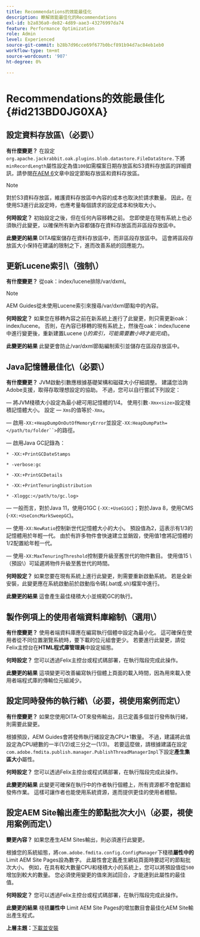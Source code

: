 ```yaml
---
title: Recommendations的效能最佳化
description: 瞭解效能最佳化的Recommendations
exl-id: b2a836a0-de82-4d89-aae3-43276997da74
feature: Performance Optimization
role: Admin
level: Experienced
source-git-commit: b28b7d96cce69f677b0bcf891b94d7ac84eb1eb0
workflow-type: tm+mt
source-wordcount: '907'
ht-degree: 0%

---
```


# Recommendations的效能最佳化 {#id213BD0JG0XA}

## 設定資料存放區\（必要\）

**有什麼變更？**
在設定`org.apache.jackrabbit.oak.plugins.blob.datastore.FileDataStore.`下將`minRecordLength`屬性設定為值`100`如需檔案日期存放區和S3資料存放區的詳細資訊，請參閱[在AEM 6](https://helpx.adobe.com/experience-manager/6-5/sites/deploying/using/data-store-config.html)文章中設定節點存放區和資料存放區。

>[!NOTE]
>
> 對於S3資料存放區，維護資料存放區中內容的成本也取決於請求數量。 因此，在使用S3進行此設定時，也應考量每個請求的設定成本和快取大小。

**何時設定？**
初始設定之後，但在任何內容移轉之前。 您即使是在現有系統上也必須執行此變更，以確保所有新內容都儲存在資料存放區而非區段存放區中。

**此變更的結果**
DITA檔案儲存在資料存放區中，而非區段存放區中。 這會將區段存放區大小保持在建議的限制之下，進而改善系統的回應能力。

## 更新Lucene索引\（強制\）

**有什麼變更？**
從oak：index/lucene排除/var/dxml。

>[!NOTE]
>
> AEM Guides從未使用Lucene索引來搜尋/var/dxml節點中的內容。

**何時設定？**
如果您在移轉內容之前在新系統上進行了此變更，則只需更新oak：index/lucene。 否則，在內容已移轉的現有系統上，然後在oak：index/lucene中進行變更後，重新建置Lucene \(*)的索引，可能需要數小時才能完成*\)。

**此變更的結果**
此變更會防止/var/dxml節點編制索引並儲存在區段存放區中。

## Java記憶體最佳化\（必要\）

**有什麼變更？**
JVM啟動引數應根據基礎架構和磁碟大小仔細調整。 建議您洽詢Adobe支援，取得存取理想設定的協助。 不過，您可以自行嘗試下列設定：

 — 將JVM棧積大小設定為最小總可用記憶體的1/4。 使用引數`-Xmx<size>`設定棧積記憶體大小。 設定 — `Xms`的值等於`-Xmx`。

 — 啟用`-XX:+HeapDumpOnOutOfMemoryError`並設定`-XX:HeapDumpPath=</path/to/folder``>`的路徑。

 — 啟用Java GC記錄為：

`* -XX:+PrintGCDateStamps`

`* -verbose:gc`

`* -XX:+PrintGCDetails`

`* -XX:+PrintTenuringDistribution`

`* -Xloggc:</path/to/gc.log>`

 — 一般而言，對於Java 11，使用G1GC \(`-XX:+UseG1GC`\)；對於Java 8，使用CMS \(-`XX:+UseConcMarkSweepGC`\)。

 — 使用`-XX:NewRatio`控制新世代記憶體大小的大小。 預設值為2，這表示有1/3的記憶體用於年輕一代。 由於有許多物件會快速建立並銷毀，使用值1會將記憶體的1/2配置給年輕一代。

 — 使用`-XX:MaxTenuringThreshold`控制要升級至舊世代的物件數目。 使用值15 \（預設\）可延遲將物件升級至舊世代的時間。

**何時設定？**
如果您要在現有系統上進行此變更，則需要重新啟動系統。 若是全新安裝，此變更應在系統啟動前於啟動指令碼\(.bat或.sh\)檔案中進行。

**此變更的結果**
這會產生最佳棧積大小並規範GC的執行。

## 製作例項上的使用者端資料庫縮制\（選用\）

**有什麼變更？**
使用者端資料庫應在編寫執行個體中設定為最小化。 這可確保在使用者從不同位置瀏覽系統時，要下載的位元組會更少。 若要進行此變更，請從Felix主控台在**HTML程式庫管理員**&#x200B;中設定組態。

**何時設定？**
您可以透過Felix主控台或程式碼部署，在執行階段完成此操作。

**此變更的結果**
這項變更可改善編寫執行個體上頁面的載入時間，因為用來載入使用者端程式庫的傳輸位元組減少。

## 設定同時發佈的執行緒\（必要，視使用案例而定\）

**有什麼變更？**
如果您使用DITA-OT來發佈輸出，且已定義多個並行發佈執行緒，則需要此變更。

根據預設，AEM Guides會將發佈執行緒設定為CPU+1數量。 不過，建議將此值設定為CPU總數的一半\(1/2\)或三分之一\(1/3\)。 若要這麼做，請根據建議在設定`com.adobe.fmdita.publish.manager.PublishThreadManagerImpl`下設定&#x200B;**產生集區大小**&#x200B;屬性。

**何時設定？**
您可以透過Felix主控台或程式碼部署，在執行階段完成此操作。

**此變更的結果**
此變更可確保在執行中的作者執行個體上，所有資源都不會配置給發佈作業。 這樣可讓作者也能使用系統資源，進而提供更佳的使用者體驗。

## 設定AEM Site輸出產生的節點批次大小\（必要，視使用案例而定\）

**變更內容？**
如果您產生AEM Sites輸出，則必須進行此變更。

根據您的系統組態，將`com.adobe.fmdita.config.ConfigManager`下棧積&#x200B;**屬性中的** Limit AEM Site Pages設為數字。 此屬性會定義產生網站頁面時要認可的節點批次大小。 例如，在具有較大數量CPU和棧積大小的系統上，您可以將預設值從`500`增加到較大的數量。 您必須使用變更的值來測試回合，才能達到此屬性的最佳值。

**何時設定？**
您可以透過Felix主控台或程式碼部署，在執行階段完成此操作。

**此變更的結果**
棧積**屬性中** Limit AEM Site Pages的增加數目會最佳化AEM Site輸出產生程式。


**上層主題：**[&#x200B;下載並安裝](download-install.md)
